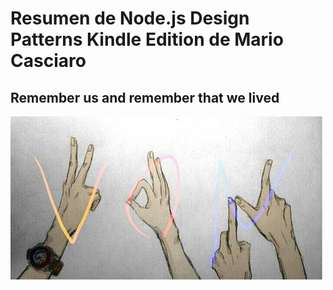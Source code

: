 # Resumen de Node.js Design Patterns Kindle Edition de Mario Casciaro

## Remember us and remember that we lived

![VON](von.jpg)